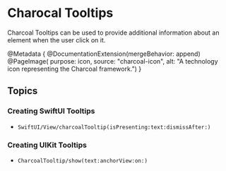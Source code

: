 # Charocal Tooltips

Charcoal Tooltips can be used to provide additional information about an element when the user click on it.

@Metadata {
    @DocumentationExtension(mergeBehavior: append)
    @PageImage(
        purpose: icon, 
        source: "charcoal-icon", 
        alt: "A technology icon representing the Charcoal framework.")
}

## Topics

### Creating SwiftUI Tooltips

- ``SwiftUI/View/charcoalTooltip(isPresenting:text:dismissAfter:)``

### Creating UIKit Tooltips

- ``CharcoalTooltip/show(text:anchorView:on:)``
